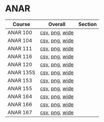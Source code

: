 # ANAR

| Course | Overall | Section |
| ------ | ------- | ------- |
| ANAR 100 | [csv](https://github.com/UCSD-Historical-Enrollment-Data/2024Fall/blob/main/overall/ANAR%20100.csv), [png](https://raw.githubusercontent.com/UCSD-Historical-Enrollment-Data/2024Fall/main/plot_overall/ANAR%20100.png), [wide](https://raw.githubusercontent.com/UCSD-Historical-Enrollment-Data/2024Fall/main/plot_overall_wide/ANAR%20100.png) |  |
| ANAR 104 | [csv](https://github.com/UCSD-Historical-Enrollment-Data/2024Fall/blob/main/overall/ANAR%20104.csv), [png](https://raw.githubusercontent.com/UCSD-Historical-Enrollment-Data/2024Fall/main/plot_overall/ANAR%20104.png), [wide](https://raw.githubusercontent.com/UCSD-Historical-Enrollment-Data/2024Fall/main/plot_overall_wide/ANAR%20104.png) |  |
| ANAR 111 | [csv](https://github.com/UCSD-Historical-Enrollment-Data/2024Fall/blob/main/overall/ANAR%20111.csv), [png](https://raw.githubusercontent.com/UCSD-Historical-Enrollment-Data/2024Fall/main/plot_overall/ANAR%20111.png), [wide](https://raw.githubusercontent.com/UCSD-Historical-Enrollment-Data/2024Fall/main/plot_overall_wide/ANAR%20111.png) |  |
| ANAR 116 | [csv](https://github.com/UCSD-Historical-Enrollment-Data/2024Fall/blob/main/overall/ANAR%20116.csv), [png](https://raw.githubusercontent.com/UCSD-Historical-Enrollment-Data/2024Fall/main/plot_overall/ANAR%20116.png), [wide](https://raw.githubusercontent.com/UCSD-Historical-Enrollment-Data/2024Fall/main/plot_overall_wide/ANAR%20116.png) |  |
| ANAR 120 | [csv](https://github.com/UCSD-Historical-Enrollment-Data/2024Fall/blob/main/overall/ANAR%20120.csv), [png](https://raw.githubusercontent.com/UCSD-Historical-Enrollment-Data/2024Fall/main/plot_overall/ANAR%20120.png), [wide](https://raw.githubusercontent.com/UCSD-Historical-Enrollment-Data/2024Fall/main/plot_overall_wide/ANAR%20120.png) |  |
| ANAR 135S | [csv](https://github.com/UCSD-Historical-Enrollment-Data/2024Fall/blob/main/overall/ANAR%20135S.csv), [png](https://raw.githubusercontent.com/UCSD-Historical-Enrollment-Data/2024Fall/main/plot_overall/ANAR%20135S.png), [wide](https://raw.githubusercontent.com/UCSD-Historical-Enrollment-Data/2024Fall/main/plot_overall_wide/ANAR%20135S.png) |  |
| ANAR 153 | [csv](https://github.com/UCSD-Historical-Enrollment-Data/2024Fall/blob/main/overall/ANAR%20153.csv), [png](https://raw.githubusercontent.com/UCSD-Historical-Enrollment-Data/2024Fall/main/plot_overall/ANAR%20153.png), [wide](https://raw.githubusercontent.com/UCSD-Historical-Enrollment-Data/2024Fall/main/plot_overall_wide/ANAR%20153.png) |  |
| ANAR 155 | [csv](https://github.com/UCSD-Historical-Enrollment-Data/2024Fall/blob/main/overall/ANAR%20155.csv), [png](https://raw.githubusercontent.com/UCSD-Historical-Enrollment-Data/2024Fall/main/plot_overall/ANAR%20155.png), [wide](https://raw.githubusercontent.com/UCSD-Historical-Enrollment-Data/2024Fall/main/plot_overall_wide/ANAR%20155.png) |  |
| ANAR 164 | [csv](https://github.com/UCSD-Historical-Enrollment-Data/2024Fall/blob/main/overall/ANAR%20164.csv), [png](https://raw.githubusercontent.com/UCSD-Historical-Enrollment-Data/2024Fall/main/plot_overall/ANAR%20164.png), [wide](https://raw.githubusercontent.com/UCSD-Historical-Enrollment-Data/2024Fall/main/plot_overall_wide/ANAR%20164.png) |  |
| ANAR 166 | [csv](https://github.com/UCSD-Historical-Enrollment-Data/2024Fall/blob/main/overall/ANAR%20166.csv), [png](https://raw.githubusercontent.com/UCSD-Historical-Enrollment-Data/2024Fall/main/plot_overall/ANAR%20166.png), [wide](https://raw.githubusercontent.com/UCSD-Historical-Enrollment-Data/2024Fall/main/plot_overall_wide/ANAR%20166.png) |  |
| ANAR 167 | [csv](https://github.com/UCSD-Historical-Enrollment-Data/2024Fall/blob/main/overall/ANAR%20167.csv), [png](https://raw.githubusercontent.com/UCSD-Historical-Enrollment-Data/2024Fall/main/plot_overall/ANAR%20167.png), [wide](https://raw.githubusercontent.com/UCSD-Historical-Enrollment-Data/2024Fall/main/plot_overall_wide/ANAR%20167.png) |  |

